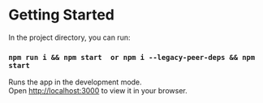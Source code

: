 # Getting Started 

In the project directory, you can run:

### `npm run i && npm start  or npm i --legacy-peer-deps && npm start`

Runs the app in the development mode.\
Open [http://localhost:3000](http://localhost:3000) to view it in your browser.


